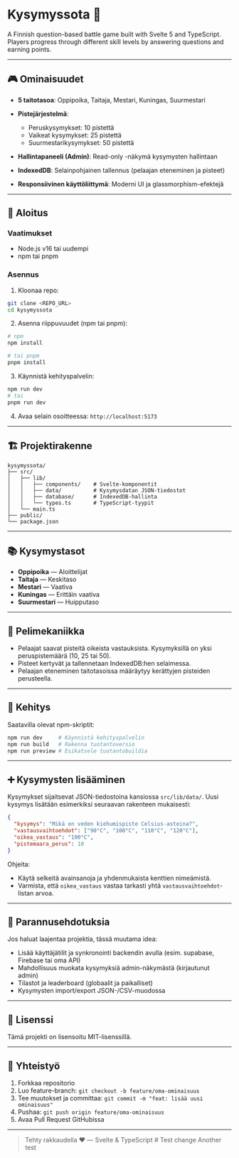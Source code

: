 # Kysymyssota 🎯

A Finnish question-based battle game built with Svelte 5 and TypeScript. Players progress through different skill levels by answering questions and earning points.

---

## 🎮 Ominaisuudet

* **5 taitotasoa**: Oppipoika, Taitaja, Mestari, Kuningas, Suurmestari
* **Pistejärjestelmä**:

  * Peruskysymykset: 10 pistettä
  * Vaikeat kysymykset: 25 pistettä
  * Suurmestarikysymykset: 50 pistettä
* **Hallintapaneeli (Admin)**: Read-only -näkymä kysymysten hallintaan
* **IndexedDB**: Selainpohjainen tallennus (pelaajan eteneminen ja pisteet)
* **Responsiivinen käyttöliittymä**: Moderni UI ja glassmorphism-efektejä

---

## 🚀 Aloitus

### Vaatimukset

* Node.js v16 tai uudempi
* npm tai pnpm

### Asennus

1. Kloonaa repo:

```bash
git clone <REPO_URL>
cd kysymyssota
```

2. Asenna riippuvuudet (npm tai pnpm):

```bash
# npm
npm install

# tai pnpm
pnpm install
```

3. Käynnistä kehityspalvelin:

```bash
npm run dev
# tai
pnpm run dev
```

4. Avaa selain osoitteessa: `http://localhost:5173`

---

## 🏗️ Projektirakenne

```
kysymyssota/
├── src/
│   ├── lib/
│   │   ├── components/    # Svelte-komponentit
│   │   ├── data/          # Kysymysdatan JSON-tiedostot
│   │   ├── database/      # IndexedDB-hallinta
│   │   └── types.ts       # TypeScript-tyypit
│   └── main.ts
├── public/
└── package.json
```

---

## 📚 Kysymystasot

* **Oppipoika** — Aloittelijat
* **Taitaja** — Keskitaso
* **Mestari** — Vaativa
* **Kuningas** — Erittäin vaativa
* **Suurmestari** — Huipputaso

---

## 🎯 Pelimekaniikka

* Pelaajat saavat pisteitä oikeista vastauksista. Kysymyksillä on yksi peruspistemäärä (10, 25 tai 50).
* Pisteet kertyvät ja tallennetaan IndexedDB\:hen selaimessa.
* Pelaajan eteneminen taitotasoissa määräytyy kerättyjen pisteiden perusteella.

---

## 🔧 Kehitys

Saatavilla olevat npm-skriptit:

```bash
npm run dev     # Käynnistä kehityspalvelin
npm run build   # Rakenna tuotantoversio
npm run preview # Esikatsele tuotantobuildia
```

---

## ➕ Kysymysten lisääminen

Kysymykset sijaitsevat JSON-tiedostoina kansiossa `src/lib/data/`. Uusi kysymys lisätään esimerkiksi seuraavan rakenteen mukaisesti:

```json
{
  "kysymys": "Mikä on veden kiehumispiste Celsius-asteina?",
  "vastausvaihtoehdot": ["90°C", "100°C", "110°C", "120°C"],
  "oikea_vastaus": "100°C",
  "pistemaara_perus": 10
}
```

Ohjeita:

* Käytä selkeitä avainsanoja ja yhdenmukaista kenttien nimeämistä.
* Varmista, että `oikea_vastaus` vastaa tarkasti yhtä `vastausvaihtoehdot`-listan arvoa.

---

## 🧩 Parannusehdotuksia

Jos haluat laajentaa projektia, tässä muutama idea:

* Lisää käyttäjätilit ja synkronointi backendin avulla (esim. supabase, Firebase tai oma API)
* Mahdollisuus muokata kysymyksiä admin-näkymästä (kirjautunut admin)
* Tilastot ja leaderboard (globaalit ja paikalliset)
* Kysymysten import/export JSON-/CSV-muodossa

---

## 📝 Lisenssi

Tämä projekti on lisensoitu MIT-lisenssillä.

---

## 🤝 Yhteistyö

1. Forkkaa repositorio
2. Luo feature-branch: `git checkout -b feature/oma-ominaisuus`
3. Tee muutokset ja committaa: `git commit -m "feat: lisää uusi ominaisuus"`
4. Pushaa: `git push origin feature/oma-ominaisuus`
5. Avaa Pull Request GitHubissa

---

> Tehty rakkaudella ❤️ — Svelte & TypeScript
#   T e s t   c h a n g e  
 A n o t h e r   t e s t  
 